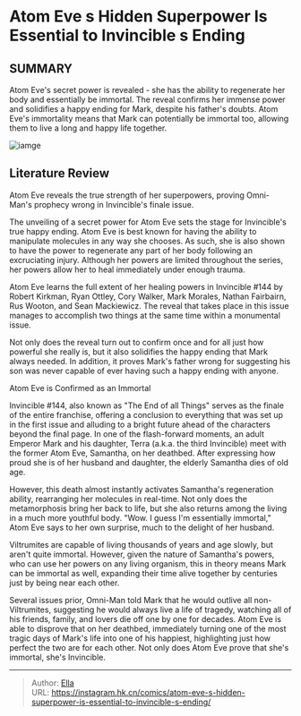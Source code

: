 # Atom Eve s Hidden Superpower Is Essential to Invincible s Ending


## SUMMARY 



  Atom Eve&#39;s secret power is revealed - she has the ability to regenerate her body and essentially be immortal.   The reveal confirms her immense power and solidifies a happy ending for Mark, despite his father&#39;s doubts.   Atom Eve&#39;s immortality means that Mark can potentially be immortal too, allowing them to live a long and happy life together.  

![iamge](https://static1.srcdn.com/wordpress/wp-content/uploads/2023/10/invincible-atom-eve-art.jpg)

## Literature Review

Atom Eve reveals the true strength of her superpowers, proving Omni-Man&#39;s prophecy wrong in Invincible&#39;s finale issue.




The unveiling of a secret power for Atom Eve sets the stage for Invincible&#39;s true happy ending. Atom Eve is best known for having the ability to manipulate molecules in any way she chooses. As such, she is also shown to have the power to regenerate any part of her body following an excruciating injury. Although her powers are limited throughout the series, her powers allow her to heal immediately under enough trauma.




Atom Eve learns the full extent of her healing powers in Invincible #144 by Robert Kirkman, Ryan Ottley, Cory Walker, Mark Morales, Nathan Fairbairn, Rus Wooton, and Sean Mackiewicz. The reveal that takes place in this issue manages to accomplish two things at the same time within a monumental issue.

          

Not only does the reveal turn out to confirm once and for all just how powerful she really is, but it also solidifies the happy ending that Mark always needed. In addition, it proves Mark&#39;s father wrong for suggesting his son was never capable of ever having such a happy ending with anyone.


 Atom Eve is Confirmed as an Immortal 
          




Invincible #144, also known as &#34;The End of all Things&#34; serves as the finale of the entire franchise, offering a conclusion to everything that was set up in the first issue and alluding to a bright future ahead of the characters beyond the final page. In one of the flash-forward moments, an adult Emperor Mark and his daughter, Terra (a.k.a. the third Invincible) meet with the former Atom Eve, Samantha, on her deathbed. After expressing how proud she is of her husband and daughter, the elderly Samantha dies of old age.

However, this death almost instantly activates Samantha&#39;s regeneration ability, rearranging her molecules in real-time. Not only does the metamorphosis bring her back to life, but she also returns among the living in a much more youthful body. &#34;Wow. I guess I&#39;m essentially immortal,&#34; Atom Eve says to her own surprise, much to the delight of her husband.

Viltrumites are capable of living thousands of years and age slowly, but aren&#39;t quite immortal. However, given the nature of Samantha&#39;s powers, who can use her powers on any living organism, this in theory means Mark can be immortal as well, expanding their time alive together by centuries just by being near each other. 




          

 Several issues prior, Omni-Man told Mark that he would outlive all non-Viltrumites, suggesting he would always live a life of tragedy, watching all of his friends, family, and lovers die off one by one for decades. Atom Eve is able to disprove that on her deathbed, immediately turning one of the most tragic days of Mark&#39;s life into one of his happiest, highlighting just how perfect the two are for each other. Not only does Atom Eve prove that she&#39;s immortal, she&#39;s Invincible.



---

> Author: [Ella](https://instagram.hk.cn/)  
> URL: https://instagram.hk.cn/comics/atom-eve-s-hidden-superpower-is-essential-to-invincible-s-ending/  

